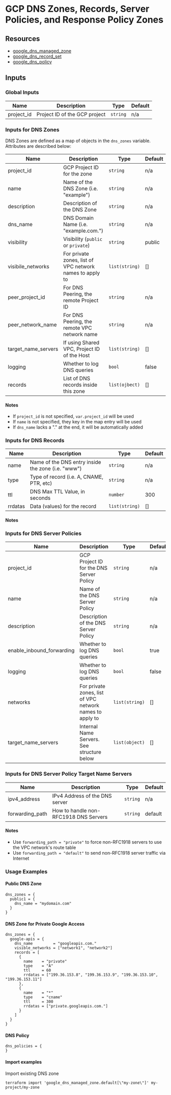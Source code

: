 # GCP DNS Zones, Records, Server Policies, and Response Policy Zones

## Resources 

- [google_dns_managed_zone](https://registry.terraform.io/providers/hashicorp/google/latest/docs/resources/dns_managed_zone)
- [google_dns_record_set](https://registry.terraform.io/providers/hashicorp/google/latest/docs/resources/dns_record_set)
- [google_dns_policy](https://registry.terraform.io/providers/hashicorp/google/latest/docs/resources/dns_policy)

## Inputs 

### Global Inputs

| Name           | Description                        | Type     | Default |
|----------------|------------------------------------|----------|---------|
| project_id     | Project ID of the GCP project      | `string` | n/a     |

### Inputs for DNS Zones

DNS Zones are defined as a map of objects in the `dns_zones` variable.  Attributes are described below:

| Name                 | Description                                              | Type            | Default |
|----------------------|----------------------------------------------------------|-----------------|---------|
| project_id           | GCP Project ID for the zone                              | `string`        | n/a     |
| name                 | Name of the DNS Zone (i.e. "example")                    | `string`        | n/a     |
| description          | Description of the DNS Zone                              | `string`        | n/a     |
| dns_name             | DNS Domain Name (i.e. "example.com.")                    | `string`        | n/a     |
| visibility           | Visibility (`public` or `private`)                       | `string`        | public  |
| visibile_networks    | For private zones, list of VPC network names to apply to | `list(string)`  | []      |
| peer_project_id      | For DNS Peering, the remote Project ID                   | `string`        | n/a     |
| peer_network_name    | For DNS Peering, the remote VPC network name             | `string`        | n/a     |
| target_name_servers  | If using Shared VPC, Project ID of the Host              | `list(string)`  | []      |
| logging              | Whether to log DNS queries                               | `bool`          | false   |
| records              | List of DNS records inside this zone                     | `list(ojbect)`  | []      |

#### Notes

- If `project_id` is not specified, `var.project_id` will be used
- If `name` is not specified, they key in the map entry will be used
- If `dns_name` lacks a "." at the end, it will be automatically added


### Inputs for DNS Records

| Name    | Description                                        | Type           | Default |
|---------|----------------------------------------------------|----------------|---------|
| name    | Name of the DNS entry inside the zone (i.e. "www") | `string`       | n/a     |
| type    | Type of record (i.e. A, CNAME, PTR, etc)           | `string`       | n/a     |
| ttl     | DNS Max TTL Value, in seconds                      | `number`       | 300     |
| rrdatas | Data (values) for the record                       | `list(string)` | []      |

#### Notes

### Inputs for DNS Server Policies

| Name                        | Description                                               | Type           | Default  |
|-----------------------------|-----------------------------------------------------------|----------------|----------|
| project_id                  | GCP Project ID for the DNS Server Policy                  | `string`       | n/a      |
| name                        | Name of the DNS Server Policy                             | `string`       | n/a      |
| description                 | Description of the DNS Server Policy                      | `string`       | n/a      |
| enable_inbound_forwarding   | Whether to log DNS queries                                | `bool`         | true     |
| logging                     | Whether to log DNS queries                                | `bool`         | false    |
| networks                    | For private zones, list of VPC network names to apply to  | `list(string)` | []       |
| target_name_servers         | Internal Name Servers.  See structure below               | `list(object)` | []       |

### Inputs for DNS Server Policy Target Name Servers

| Name             | Description                            | Type        | Default  |
|------------------|----------------------------------------|-------------|----------|
| ipv4_address     | IPv4 Address of the DNS server         | `string`    | n/a      |
| forwarding_path  | How to handle non-RFC1918 DNS Servers  | `string`    | default  |

#### Notes

- Use `forwarding_path = "private"` to force non-RFC1918 servers to use the VPC network's route table
- Use `forwarding_path = "default"` to send non-RFC1918 server traffic via Internet

### Usage Examples

#### Public DNS Zone

```
dns_zones = {
  public1 = {
    dns_name = "mydomain.com"
  }
}
```

#### DNS Zone for Private Google Access

```
dns_zones = {
  google-apis = {
    dns_name         = "googleapis.com."
    visible_networks = ["network1", "network2"]
    records = [
      {
        name    = "private"
        type    = "A"
        ttl     = 60
        rrdatas = ["199.36.153.8", "199.36.153.9", "199.36.153.10", "199.36.153.11"]
      },
      {
        name    = "*"
        type    = "cname"
        ttl     = 300
        rrdatas = ["private.googleapis.com."]
      }
    ]
  }
}
```

#### DNS Policy

```
dns_policies = {
}
```

#### Import examples

Import existing DNS zone

```
terraform import 'google_dns_managed_zone.default[\"my-zone\"]' my-project/my-zone
```